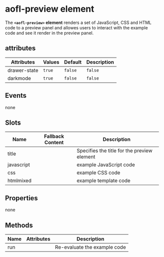 # aofl-preview element

The **`<aofl-preview>` element** renders a set of JavaScript, CSS and HTML code to a preview panel and allowes users to interact with the example code and see it render in the preview panel.

## attributes

| Attributes   | Values | Default | Description |
| ------------ | ------ | ------- | ----------- |
| drawer-state | `true` | `false` | `false`     | Specifies whether the code editor dropdown is expanded or closed |
| darkmode     | `true` | `false` | `false`     | Specifies whether the preview panel has a dark background or not |

## Events

none

## Slots

| Name       | Fallback Content | Description                                 |
| ---------- | ---------------- | ------------------------------------------- |
| title      |                  | Specifies the title for the preview element |
| javascript |                  | example JavaScript code                     |
| css        |                  | example CSS code                            |
| htmlmixed  |                  | example template code                       |

## Properties

none

## Methods

| Name | Attributes | Description                  |
| ---- | ---------- | ---------------------------- |
| run  |            | Re-evaluate the example code |
